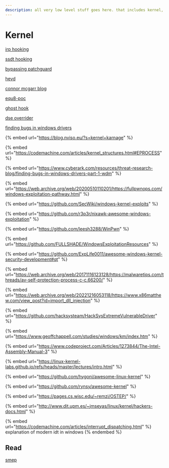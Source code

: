 ```yaml
---
description: all very low level stuff goes here. that includes kernel, firmware, bios...
---
```


# Kernel

[irp hooking](http://blog.chinaaet.com/bluehacker/p/11111)

[ssdt hooking](https://resources.infosecinstitute.com/topic/hooking-system-service-dispatch-table-ssdt/)

[bypassing patchguard](https://web.archive.org/web/20210613043018/https:/www.godeye.club/2021/05/22/001-bypass-patchguard-pssetcreateprocessnotifyroutine.html)

[hevd](https://github.com/hacksysteam/HackSysExtremeVulnerableDriver#blog-post)

[connor mcgarr blog](https://connormcgarr.github.io/)

[equ8-poc](https://github.com/kkent030315/EQU8-PoC)

[ghost hook](https://www.cyberark.com/resources/threat-research-blog/ghosthook-bypassing-patchguard-with-processor-trace-based-hooking)

[dse overrider](https://github.com/hfiref0x/DSEFix)

[finding bugs in windows drivers](https://www.cyberark.com/resources/threat-research-blog/finding-bugs-in-windows-drivers-part-1-wdm)

{% embed url="https://blog.nviso.eu/?s=kernel+karnage" %}

{% embed url="https://codemachine.com/articles/kernel_structures.html#EPROCESS" %}

{% embed url="https://www.cyberark.com/resources/threat-research-blog/finding-bugs-in-windows-drivers-part-1-wdm" %}

{% embed url="https://web.archive.org/web/20200510110201/https://fullpwnops.com/windows-exploitation-pathway.html" %}

{% embed url="https://github.com/SecWiki/windows-kernel-exploits" %}

{% embed url="https://github.com/r3p3r/nixawk-awesome-windows-exploitation" %}

{% embed url="https://github.com/leesh3288/WinPwn" %}

{% embed url="https://github.com/FULLSHADE/WindowsExploitationResources" %}

{% embed url="https://github.com/ExpLife0011/awesome-windows-kernel-security-development#qt" %}

{% embed url="https://web.archive.org/web/20171116123128/https://malwaretips.com/threads/av-self-protection-process-c-c.66200/" %}

{% embed url="https://web.archive.org/web/20221216053118/https://www.x86matthew.com/view_post?id=import_dll_injection" %}

{% embed url="https://github.com/hacksysteam/HackSysExtremeVulnerableDriver" %}

{% embed url="https://www.geoffchappell.com/studies/windows/km/index.htm" %}

{% embed url="https://www.codeproject.com/Articles/1273844/The-Intel-Assembly-Manual-3" %}

{% embed url="https://linux-kernel-labs.github.io/refs/heads/master/lectures/intro.html" %}

{% embed url="https://github.com/hygoni/awesome-linux-kernel" %}

{% embed url="https://github.com/rynsy/awesome-kernel" %}

{% embed url="https://pages.cs.wisc.edu/~remzi/OSTEP/" %}

{% embed url="http://www.dit.upm.es/~jmseyas/linux/kernel/hackers-docs.html" %}

{% embed url="https://codemachine.com/articles/interrupt_dispatching.html" %}
explanation of modern idt in windows
{% endembed %}

## Read

[smep](https://j00ru.vexillium.org/2011/06/smep-what-is-it-and-how-to-beat-it-on-windows/)
